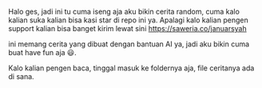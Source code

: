 Halo ges, jadi ini tu cuma iseng aja aku bikin cerita random, cuma kalo kalian suka kalian bisa kasi star di repo ini ya. Apalagi kalo kalian pengen support kalian bisa banget kirim lewat sini https://saweria.co/januarsyah

ini memang cerita yang dibuat dengan bantuan AI ya, jadi aku bikin cuma buat have fun aja 😃.

Kalo kalian pengen baca, tinggal masuk ke foldernya aja, file ceritanya ada di sana.
